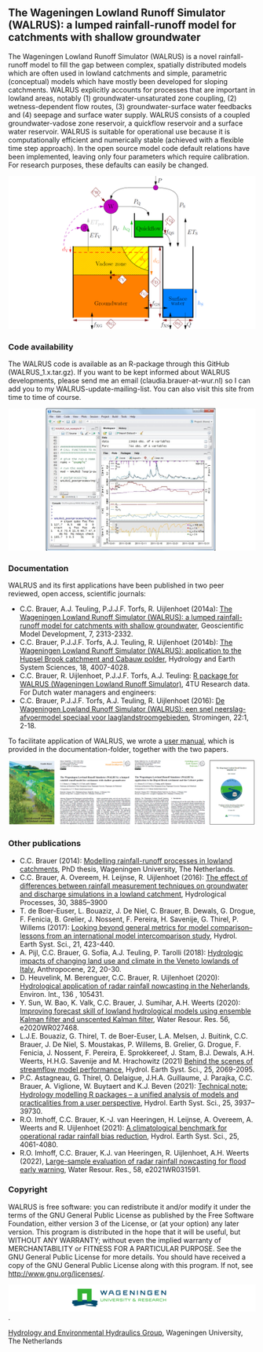 
## The Wageningen Lowland Runoff Simulator (WALRUS): a lumped rainfall-runoff model for catchments with shallow groundwater

The Wageningen Lowland Runoff Simulator (WALRUS) is a novel rainfall-runoff model to fill the gap between complex, spatially
distributed models which are often used in lowland catchments and
simple, parametric  (conceptual) models which have mostly been developed for
sloping catchments. WALRUS explicitly accounts for processes
that are important in lowland areas, notably (1)
groundwater-unsaturated zone coupling, (2) wetness-dependent flow
routes, (3) groundwater-surface water feedbacks and (4) seepage and
surface water supply. WALRUS consists of a coupled
groundwater-vadose zone reservoir, a quickflow reservoir and
a surface water reservoir.  WALRUS is suitable for operational use
because it is computationally efficient and numerically stable
(achieved with a flexible time step approach). In the open source
model code default relations have been implemented, leaving only
four parameters which require calibration. For research purposes,
these defaults can easily be changed. 

![WALRUS model structure](documentation/figures/model_structure_WALRUS_GitHub.png)


### Code availability

The WALRUS code is available as an R-package through this GitHub (WALRUS_1.x.tar.gz). If you want to be kept informed about WALRUS developments, please send me an email (claudia.brauer-at-wur.nl) so I can add you to my WALRUS-update-mailing-list. You can also visit this site from time to time of course.

![Screenshot of WALRUS in RStudio](documentation/figures/screenshot_WALRUS_R_GitHub.jpg)

### Documentation

WALRUS and its first applications have been published in two peer reviewed, open access, scientific journals:
- C.C. Brauer, A.J. Teuling, P.J.J.F. Torfs, R. Uijlenhoet (2014a): 
[The Wageningen Lowland Runoff Simulator (WALRUS): a lumped rainfall-runoff model for catchments with shallow groundwater](http://www.geosci-model-dev.net/7/2313/2014/gmd-7-2313-2014.pdf), 
Geoscientific Model Development, 7, 2313-2332.
- C.C. Brauer, P.J.J.F. Torfs, A.J. Teuling, R. Uijlenhoet (2014b): 
[The Wageningen Lowland Runoff Simulator (WALRUS): application to the Hupsel Brook catchment and Cabauw polder](www.hydrol-earth-syst-sci.net/18/4007/2014/hess-18-4007-2014.pdf), 
Hydrology and  Earth System Sciences, 18, 4007-4028.
- C.C. Brauer, R. Uijlenhoet, P.J.J.F. Torfs, A.J. Teuling: [R package for WALRUS (Wageningen Lowland Runoff Simulator)](https://data.4tu.nl/articles/software/R_package_for_WALRUS_Wageningen_Lowland_Runoff_Simulator_/19107734), 4TU Research data.  
For Dutch water managers and engineers:
- C.C. Brauer, P.J.J.F. Torfs, A.J. Teuling, R. Uijlenhoet (2016): 
[De Wageningen Lowland Runoff Simulator (WALRUS): een snel neerslag-afvoermodel speciaal voor laaglandstroomgebieden](http://edepot.wur.nl/390418),
Stromingen, 22:1, 2-18.

To facilitate application of WALRUS, we wrote a [user manual](https://github.com/ClaudiaBrauer/WALRUS/blob/master/documentation/WALRUS_manual.pdf), which is provided in the documentation-folder, together with the two papers.

![The WALRUS-publications](documentation/figures/WALRUS_publications.png)


### Other publications

- C.C. Brauer (2014):
[Modelling rainfall-runoff processes in lowland catchments](http://edepot.wur.nl/296285),
PhD thesis, Wageningen University, The Netherlands.
- C.C. Brauer, A. Overeem, H. Leijnse, R. Uijlenhoet (2016):
[The effect of differences between rainfall measurement techniques on groundwater and discharge simulations in a lowland catchment](http://onlinelibrary.wiley.com/doi/10.1002/hyp.10898/epdf),
Hydrological Processes, 30, 3885–3900
- T. de Boer-Euser, L. Bouaziz, J. De Niel, C. Brauer, B. Dewals, G. Drogue, F. Fenicia, B. Grelier, J. Nossent, F. Pereira, H. Savenije, G. Thirel, P. Willems (2017): 
[Looking beyond general metrics for model comparison–lessons from an international model intercomparison study](www.hydrol-earth-syst-sci.net/21/423/2017/hess-21-423-2017.pdf ),
Hydrol. Earth Syst. Sci., 21, 423-440.
- A. Pijl, C.C. Brauer, G. Sofia, A.J. Teuling, P. Tarolli (2018):
[Hydrologic impacts of changing land use and climate in the Veneto lowlands of Italy](www.sciencedirect.com/science/article/pii/S2213305418300249),
Anthropocene, 22, 20-30.
- D. Heuvelink, M. Berenguer, C.C. Brauer, R. Uijlenhoet (2020): 
[Hydrological application of radar rainfall nowcasting in the Neherlands](https://www.sciencedirect.com/science/article/pii/S0160412019327746?via%3Dihub), 
Environ. Int., 136 , 105431.
- Y. Sun, W. Bao, K. Valk, C.C. Brauer, J. Sumihar, A.H. Weerts (2020):
[Improving forecast skill of lowland hydrological models using ensemble Kalman filter and unscented Kalman filter](https://agupubs.onlinelibrary.wiley.com/doi/full/10.1029/2020WR027468),
Water Resour. Res. 56, e2020WR027468.
- L.J.E. Bouaziz, G. Thirel, T. de Boer-Euser, L.A. Melsen, J. Buitink, C.C. Brauer, J. De Niel, S. Moustakas, P. Willems, B. Grelier, 
G. Drogue, F. Fenicia, J. Nossent, F. Pereira, E. Sprokkereef, J. Stam, B.J. Dewals, A.H. Weerts, H.H.G. Savenije and M. Hrachowitz (2021)
[Behind the scenes of streamflow model performance](https://hess.copernicus.org/articles/21/423/2017/hess-21-423-2017.pdf),
Hydrol. Earth Syst. Sci., 25, 2069-2095.
- P.C. Astagneau, G. Thirel, O. Delaigue, J.H.A. Guillaume, J. Parajka, C.C. Brauer, A. Viglione, W. Buytaert and K.J. Beven (2021): 
[Technical note: Hydrology modelling R packages – a unified analysis of models and practicalities from a user perspective](https://doi.org/10.5194/hess-25-3937-2021), 
Hydrol. Earth Syst. Sci., 25, 3937–39730.
- R.O. Imhoff, C.C. Brauer, K.-J. van Heeringen, H. Leijnse, A. Overeem, A. Weerts and R. Uijlenhoet (2021):
[A climatological benchmark for operational radar rainfall bias reduction](https://hess.copernicus.org/articles/25/4061/2021/hess-25-4061-2021.pdf),
Hydrol. Earth Syst. Sci., 25, 4061-4080.
- R.O. Imhoff, C.C. Brauer, K.J. van Heeringen, R. Uijlenhoet, A.H. Weerts (2022),
[Large-sample evaluation of radar rainfall nowcasting for flood early warning](https://agupubs.onlinelibrary.wiley.com/doi/epdf/10.1029/2021WR031591),
Water Resour. Res., 58, e2021WR031591.


### Copyright

WALRUS is free software: you can redistribute it and/or modify it under the terms of the GNU General Public License as published by the Free Software Foundation, either version 3 of the License, or (at your option) any later version. This program is distributed in the hope that it will be useful, but WITHOUT ANY WARRANTY; without even the implied warranty of MERCHANTABILITY or FITNESS FOR A PARTICULAR PURPOSE.  See the GNU General Public License for more details. You should have received a copy of the GNU General Public License along with this program.  If not, see http://www.gnu.org/licenses/.


![WUR logo](documentation/figures/wu.png).

[Hydrology and Environmental Hydraulics Group](https://www.hwm.wur.nl), Wageningen University, The Netherlands
